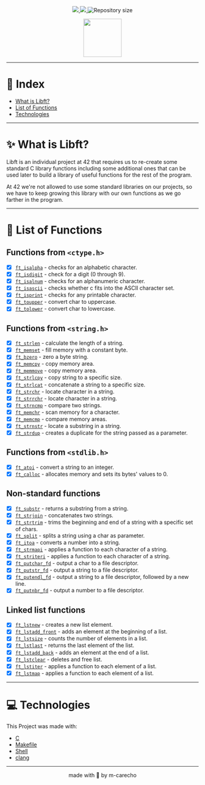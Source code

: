 <p align="center">

  <a aria-label="Completed" href="https://www.42sp.org.br/">
    <img src="https://img.shields.io/badge/42.sp-LIBFT-682998?logo="></img>
  </a>

  <a href="https://github.com/m-carecho/42SP_Libft/commits/main">
    <img src="https://img.shields.io/github/last-commit/m-carecho/42SP_Libft?color=682998">
  </a>

  <img alt="Repository size" src="https://img.shields.io/github/repo-size/m-carecho/42SP_Libft?color=682998">

</p>

<div align="center">
<a href="https://github.com/m-carecho/42SP_Libft"><img height="100px" src="https://user-images.githubusercontent.com/98053054/151611442-dc327b44-b61e-430d-85c8-9789af8824be.png" /></a>
</div>

---

# 🔖 Index

* [What is Libft?](#sparkles-what-is-libft)
* [List of Functions](#bookmark_tabs-list-of-functions)
* [Technologies](#computer-technologies)

---

# :sparkles: What is Libft?

Libft is an individual project at 42 that requires us to re-create some standard C library functions including some additional ones that can be used later to build a library of useful functions for the rest of the program.

At 42 we're not allowed to use some standard libraries on our projects, so we have to keep growing this library with our own functions as we go farther in the program.

---

# :bookmark_tabs: List of Functions

## Functions from `<ctype.h>`

- [x] [`ft_isalpha`](https://github.com/m-carecho/42SP_Libft/blob/main//ft_isalpha.c)	- checks for an alphabetic character.
- [x] [`ft_isdigit`](https://github.com/m-carecho/42SP_Libft/blob/main/ft_isdigit.c)	- check for a digit (0 through 9).
- [x] [`ft_isalnum`](https://github.com/m-carecho/42SP_Libft/blob/main/ft_isalnum.c)	- checks for an alphanumeric character.
- [x] [`ft_isascii`](https://github.com/m-carecho/42SP_Libft/blob/main/ft_isascii.c)	- checks whether c fits into the ASCII character set.
- [x] [`ft_isprint`](https://github.com/m-carecho/42SP_Libft/blob/main/ft_isprint.c)	- checks for any printable character.
- [x] [`ft_toupper`](https://github.com/m-carecho/42SP_Libft/blob/main/ft_toupper.c)	- convert char to uppercase.
- [x] [`ft_tolower`](https://github.com/m-carecho/42SP_Libft/blob/main/ft_tolower.c)	- convert char to lowercase.

## Functions from `<string.h>`

- [x] [`ft_strlen`](https://github.com/m-carecho/42SP_Libft/blob/main/ft_strlen.c)	- calculate the length of a string.
- [x] [`ft_memset`](https://github.com/m-carecho/42SP_Libft/blob/main/ft_memset.c)	- fill memory with a constant byte.
- [x] [`ft_bzero`](https://github.com/m-carecho/42SP_Libft/blob/main/ft_bzero.c)	- zero a byte string.
- [x] [`ft_memcpy`](https://github.com/m-carecho/42SP_Libft/blob/main/ft_memcpy.c)	- copy memory area.
- [x] [`ft_memmove`](https://github.com/m-carecho/42SP_Libft/blob/main/ft_memmove.c)	- copy memory area.
- [x] [`ft_strlcpy`](https://github.com/m-carecho/42SP_Libft/blob/main/ft_strlcpy.c)	- copy string to a specific size.
- [x] [`ft_strlcat`](https://github.com/m-carecho/42SP_Libft/blob/main/ft_strlcat.c)	- concatenate a string to a specific size.
- [x] [`ft_strchr`](https://github.com/m-carecho/42SP_Libft/blob/main/ft_strchr.c)	- locate character in a string.
- [x] [`ft_strrchr`](https://github.com/m-carecho/42SP_Libft/blob/main/ft_strrchr.c)	- locate character in a string.
- [x] [`ft_strncmp`](https://github.com/m-carecho/42SP_Libft/blob/main/ft_strncmp.c)	- compare two strings.
- [x] [`ft_memchr`](https://github.com/m-carecho/42SP_Libft/blob/main/ft_memchr.c)	- scan memory for a character.
- [x] [`ft_memcmp`](https://github.com/m-carecho/42SP_Libft/blob/main/ft_memcmp.c)	- compare memory areas.
- [x] [`ft_strnstr`](https://github.com/m-carecho/42SP_Libft/blob/main/ft_strnstr.c)	- locate a substring in a string.
- [x] [`ft_strdup`](https://github.com/m-carecho/42SP_Libft/blob/main/ft_strdup.c)	- creates a duplicate for the string passed as a parameter.

## Functions from `<stdlib.h>`
- [x] [`ft_atoi`](https://github.com/m-carecho/42SP_Libft/blob/main/ft_atoi.c)	- convert a string to an integer.
- [x] [`ft_calloc`](https://github.com/m-carecho/42SP_Libft/blob/main/ft_calloc.c)	- allocates memory and sets its bytes' values to 0.

## Non-standard functions
- [x] [`ft_substr`](https://github.com/m-carecho/42SP_Libft/blob/main/ft_substr.c)	- returns a substring from a string.
- [x] [`ft_strjoin`](https://github.com/m-carecho/42SP_Libft/blob/main/ft_strjoin.c)	- concatenates two strings.
- [x] [`ft_strtrim`](https://github.com/m-carecho/42SP_Libft/blob/main/ft_strtrim.c)	- trims the beginning and end of a string with a specific set of chars.
- [x] [`ft_split`](https://github.com/m-carecho/42SP_Libft/blob/main/ft_split.c)	- splits a string using a char as parameter.
- [x] [`ft_itoa`](https://github.com/m-carecho/42SP_Libft/blob/main/ft_itoa.c)	- converts a number into a string.
- [x] [`ft_strmapi`](https://github.com/m-carecho/42SP_Libft/blob/main/ft_strmapi.c)	- applies a function to each character of a string.
- [x] [`ft_striteri`](https://github.com/m-carecho/42SP_Libft/blob/main/ft_striteri.c)	- applies a function to each character of a string.
- [x] [`ft_putchar_fd`](https://github.com/m-carecho/42SP_Libft/blob/main/ft_putchar_fd.c)	- output a char to a file descriptor.
- [x] [`ft_putstr_fd`](https://github.com/m-carecho/42SP_Libft/blob/main/ft_putstr_fd.c)	- output a string to a file descriptor.
- [x] [`ft_putendl_fd`](https://github.com/m-carecho/42SP_Libft/blob/main/ft_putendl_fd.c)	- output a string to a file descriptor, followed by a new line.
- [x] [`ft_putnbr_fd`](https://github.com/m-carecho/42SP_Libft/blob/main/ft_putnbr_fd.c)	- output a number to a file descriptor.

## Linked list functions

- [x] [`ft_lstnew`](https://github.com/m-carecho/42SP_Libft/blob/main/ft_lstnew.c)	- creates a new list element.
- [x] [`ft_lstadd_front`](https://github.com/m-carecho/42SP_Libft/blob/main/ft_lstadd_front.c)	- adds an element at the beginning of a list.
- [x] [`ft_lstsize`](https://github.com/m-carecho/42SP_Libft/blob/main/ft_lstsize.c)	- counts the number of elements in a list.
- [x] [`ft_lstlast`](https://github.com/m-carecho/42SP_Libft/blob/main/ft_lstlast.c)	- returns the last element of the list.
- [x] [`ft_lstadd_back`](https://github.com/m-carecho/42SP_Libft/blob/main/ft_lstadd_back.c)	- adds an element at the end of a list.
- [x] [`ft_lstclear`](https://github.com/m-carecho/42SP_Libft/blob/main/ft_lstclear.c)	- deletes and free list.
- [x] [`ft_lstiter`](https://github.com/m-carecho/42SP_Libft/blob/main/ft_lstiter.c)	- applies a function to each element of a list.
- [x] [`ft_lstmap`](https://github.com/m-carecho/42SP_Libft/blob/main/ft_lstmap.c)	- applies a function to each element of a list.

---

# :computer: Technologies

This Project was made with:

* [C](https://devdocs.io/)
* [Makefile](https://www.gnu.org/software/make/manual/make.html)
* [Shell](https://unixguide.readthedocs.io/en/latest/unixcheatsheet/)
* [clang](https://clang.llvm.org/)

---

<p align="center">
made with 💖 by m-carecho
</p>